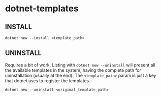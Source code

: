 # dotnet-templates

## INSTALL
```
dotnet new --install <template_path>
```

## UNINSTALL
Requires a bit of work. Listing with `dotnet new --uninstall` will present all the available templates in the system, having the complete path for uninstallation (usually at the end). The `<template_path>` param is just a key that dotnet uses to register the templates.
```
dotnet new --uninstall <original_template_path>
```